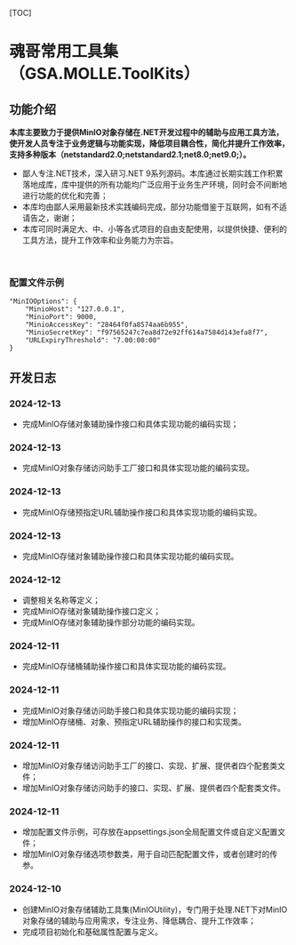 [TOC]

# 魂哥常用工具集（GSA.MOLLE.ToolKits）

## 功能介绍

**本库主要致力于提供MinIO对象存储在.NET开发过程中的辅助与应用工具方法，使开发人员专注于业务逻辑与功能实现，降低项目耦合性，简化并提升工作效率，支持多种版本（netstandard2.0;netstandard2.1;net8.0;net9.0;）。**

- 鄙人专注.NET技术，深入研习.NET 9系列源码。本库通过长期实践工作积累落地成库，库中提供的所有功能均广泛应用于业务生产环境，同时会不间断地进行功能的优化和完善；
- 本库均由鄙人采用最新技术实践编码完成，部分功能借鉴于互联网，如有不适请告之，谢谢；
- 本库可同时满足大、中、小等各式项目的自由支配使用，以提供快捷、便利的工具方法，提升工作效率和业务能力为宗旨。

<br>

### 配置文件示例

```
"MinIOOptions": {
    "MinioHost": "127.0.0.1",
    "MinioPort": 9000,
    "MinioAccessKey": "28464f0fa8574aa6b955",
    "MinioSecretKey": "f97565247c7ea8d72e92ff614a7584d143efa8f7",
    "URLExpiryThreshold": "7.00:00:00"
}
```

## 开发日志

### 2024-12-13
- 完成MinIO存储对象辅助操作接口和具体实现功能的编码实现；
### 2024-12-13
- 完成MinIO对象存储访问助手工厂接口和具体实现功能的编码实现。

### 2024-12-13
- 完成MinIO存储预指定URL辅助操作接口和具体实现功能的编码实现。

### 2024-12-13
- 完成MinIO存储对象辅助操作接口和具体实现功能的编码实现。

### 2024-12-12
- 调整相关名称等定义；
- 完成MinIO存储对象辅助操作接口定义；
- 完成MinIO存储对象辅助操作部分功能的编码实现。

### 2024-12-11
- 完成MinIO存储桶辅助操作接口和具体实现功能的编码实现。

### 2024-12-11
- 完成MinIO对象存储访问助手接口和具体实现功能的编码实现；
- 增加MinIO存储桶、对象、预指定URL辅助操作的接口和实现类。

### 2024-12-11
- 增加MinIO对象存储访问助手工厂的接口、实现、扩展、提供者四个配套类文件；
- 增加MinIO对象存储访问助手的接口、实现、扩展、提供者四个配套类文件。

### 2024-12-11
- 增加配置文件示例，可存放在appsettings.json全局配置文件或自定义配置文件；
- 增加MinIO对象存储选项参数类，用于自动匹配配置文件，或者创建时的传参。

### 2024-12-10
- 创建MinIO对象存储辅助工具集(MinIOUtility)，专门用于处理.NET下对MinIO对象存储的辅助与应用需求，专注业务、降低耦合、提升工作效率；
- 完成项目初始化和基础属性配置与定义。
